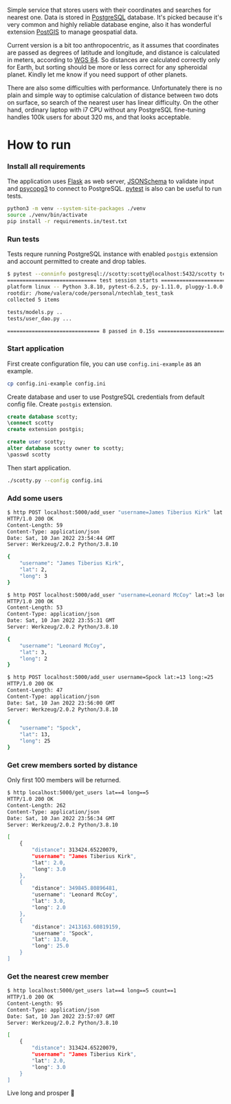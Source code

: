 Simple service that stores users with their coordinates and searches for nearest one. Data is stored
in [PostgreSQL](https://www.postgresql.org/) database. It's picked because it's very common and highly reliable database
engine, also it has wonderful extension [PostGIS](https://postgis.net/) to manage geospatial data.

Current version is a bit too anthropocentric, as it assumes that coordinates are passed as degrees of latitude and
longitude, and distance is calculated in meters, according to [WGS 84](https://epsg.io/4326). So distances are
calculated correctly only for Earth, but sorting should be more or less correct for any spheroidal planet. Kindly let me
know if you need support of other planets.

There are also some difficulties with performance. Unfortunately there is no plain and simple way to optimise
calculation of distance between two dots on surface, so search of the nearest user has linear difficulty. On the other
hand, ordinary laptop with i7 CPU without any PostgreSQL fine-tuning handles 100k users for about 320 ms, and that looks
acceptable.

# How to run

### Install all requirements

The application uses [Flask](http://flask.pocoo.org/) as web server,
[JSONSchema](https://python-jsonschema.readthedocs.io/) to validate input
and [psycopg3](https://www.psycopg.org/psycopg3/) to connect to PostgreSQL.
[pytest](https://docs.pytest.org/en/stable/index.html) is also can be useful to run tests.

```bash
python3 -m venv --system-site-packages ./venv
source ./venv/bin/activate
pip install -r requirements.in/test.txt
```

### Run tests

Tests requre running PostgreSQL instance with enabled `postgis` extension and account permitted to create and drop
tables.

```bash
$ pytest --conninfo postgresql://scotty:scotty@localhost:5432/scotty tests/*
============================= test session starts ==============================
platform linux -- Python 3.8.10, pytest-6.2.5, py-1.11.0, pluggy-1.0.0
rootdir: /home/valera/code/personal/ntechlab_test_task
collected 5 items                                                                                                                                                           

tests/models.py ..                                                                                                                                                    [ 40%]
tests/user_dao.py ...    

============================== 8 passed in 0.15s ===============================
```

### Start application

First create configuration file, you can use `config.ini-example` as an example.

```bash
cp config.ini-example config.ini
```

Create database and user to use PostgreSQL credentials from default config file. Create `postgis` extension.

```sql
create database scotty;
\connect scotty
create extension postgis;

create user scotty;
alter database scotty owner to scotty;
\passwd scotty
```

Then start application.

```bash
./scotty.py --config config.ini
```

### Add some users

```bash
$ http POST localhost:5000/add_user "username=James Tiberius Kirk" lat:=2 long:=3
HTTP/1.0 200 OK
Content-Length: 59
Content-Type: application/json
Date: Sat, 10 Jan 2022 23:54:44 GMT
Server: Werkzeug/2.0.2 Python/3.8.10

{
    "username": "James Tiberius Kirk",
    "lat": 2,
    "long": 3
}

$ http POST localhost:5000/add_user "username=Leonard McCoy" lat:=3 long:=2
HTTP/1.0 200 OK
Content-Length: 53
Content-Type: application/json
Date: Sat, 10 Jan 2022 23:55:31 GMT
Server: Werkzeug/2.0.2 Python/3.8.10

{
    "username": "Leonard McCoy",
    "lat": 3,
    "long": 2
}

$ http POST localhost:5000/add_user username=Spock lat:=13 long:=25
HTTP/1.0 200 OK
Content-Length: 47
Content-Type: application/json
Date: Sat, 10 Jan 2022 23:56:00 GMT
Server: Werkzeug/2.0.2 Python/3.8.10

{
    "username": "Spock",
    "lat": 13,
    "long": 25
}
```

### Get crew members sorted by distance

Only first 100 members will be returned.

```bash
$ http localhost:5000/get_users lat==4 long==5
HTTP/1.0 200 OK
Content-Length: 262
Content-Type: application/json
Date: Sat, 10 Jan 2022 23:56:34 GMT
Server: Werkzeug/2.0.2 Python/3.8.10

[
    {
        "distance": 313424.65220079,
        "username": "James Tiberius Kirk",
        "lat": 2.0,
        "long": 3.0
    },
    {
        "distance": 349845.80896481,
        "username": "Leonard McCoy",
        "lat": 3.0,
        "long": 2.0
    },
    {
        "distance": 2413163.60819159,
        "username": "Spock",
        "lat": 13.0,
        "long": 25.0
    }
]
```

### Get the nearest crew member

```bash
$ http localhost:5000/get_users lat==4 long==5 count==1
HTTP/1.0 200 OK
Content-Length: 95
Content-Type: application/json
Date: Sat, 10 Jan 2022 23:57:07 GMT
Server: Werkzeug/2.0.2 Python/3.8.10

[
    {
        "distance": 313424.65220079,
        "username": "James Tiberius Kirk",
        "lat": 2.0,
        "long": 3.0
    }
]
```

Live long and prosper :vulcan_salute:
